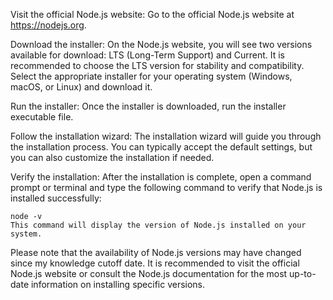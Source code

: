 Visit the official Node.js website: Go to the official Node.js website at https://nodejs.org.

Download the installer: On the Node.js website, you will see two versions available for download: LTS (Long-Term Support) and Current. It is recommended to choose the LTS version for stability and compatibility. Select the appropriate installer for your operating system (Windows, macOS, or Linux) and download it.

Run the installer: Once the installer is downloaded, run the installer executable file.

Follow the installation wizard: The installation wizard will guide you through the installation process. You can typically accept the default settings, but you can also customize the installation if needed.

Verify the installation: After the installation is complete, open a command prompt or terminal and type the following command to verify that Node.js is installed successfully:

```
node -v
This command will display the version of Node.js installed on your system.
```

Please note that the availability of Node.js versions may have changed since my knowledge cutoff date. It is recommended to visit the official Node.js website or consult the Node.js documentation for the most up-to-date information on installing specific versions.
